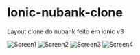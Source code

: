 # Ionic-nubank-clone
Layout clone do nubank feito em ionic v3


![Screen1](https://i.imgur.com/GeGsj0l.png)
![Screen2](https://i.imgur.com/wS0gbWD.png)
![Screen3](https://i.imgur.com/cCVSjvZ.png)
![Screen4](https://i.imgur.com/L3jkd3e.png)
